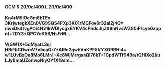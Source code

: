 #### GCM R 20/0c/400 L 20/0c/400
**Kn4rM5iOcGm8bTEx**<br/>**3KrjwtegkXEn0VG9SQS4PXp3K01rMCFov6r32al2j4Q=**<br/>**mvxDk4tvgPOi4N21kWDlycgxBYKV4cPhdci8jZ99hNvsWZ80iP/cye0xppnf+7DY3+QPCYeK56/HsFrM...**<br/><br/>
**WGW1X+5qMyatL3qi**<br/>**HBiFbCDwrcV7v5caQr7+AI9c2qwhVnKPF5VYXORRHI4=**<br/>**w1LUvBxOo8Mo6LMrJ+Xc8WjMrrgsaQl76kT+1CpdWTf049e/tQHlXo2buLJy8maUZonwoNiyOYfXf9sm...**